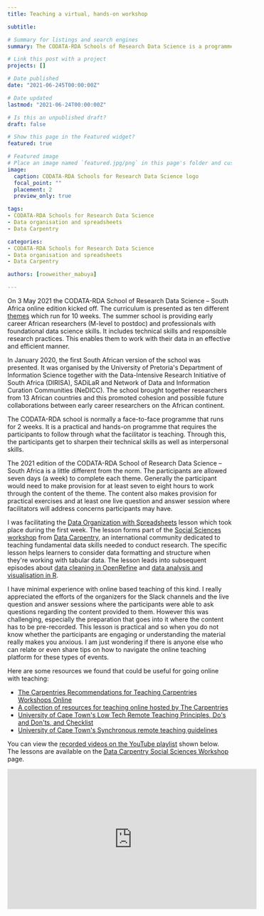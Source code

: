```yaml
---
title: Teaching a virtual, hands-on workshop

subtitle: 

# Summary for listings and search engines
summary: The CODATA-RDA Schools of Research Data Science is a programme that is open to researchers and professionals from all disciplines that deal with significant amounts of research data. 

# Link this post with a project
projects: []

# Date published
date: "2021-06-245T00:00:00Z"

# Date updated
lastmod: "2021-06-24T00:00:00Z"

# Is this an unpublished draft?
draft: false

# Show this page in the Featured widget?
featured: true

# Featured image
# Place an image named `featured.jpg/png` in this page's folder and customize its options here.
image:
  caption: CODATA-RDA Schools for Research Data Science logo
  focal_point: ""
  placement: 2
  preview_only: true

tags:
- CODATA-RDA Schools for Research Data Science
- Data organisation and spreadsheets
- Data Carpentry

categories:
- CODATA-RDA Schools for Research Data Science
- Data organisation and spreadsheets
- Data Carpentry

authors: [rooweither_mabuya]

---
```


On 3 May 2021 the CODATA-RDA School of Research Data Science – South Africa online edition kicked off. The curriculum is presented as ten different [themes](https://drive.google.com/file/d/1TGANn-uC7uRX5MdhlB5d6xQmOlxlvmLE/view) which run for 10 weeks. The summer school is providing early career African researchers (M-level to postdoc) and professionals with foundational data science skills. It includes technical skills and responsible research practices. This enables them to work with their data in an effective and efficient manner.

In January 2020, the first South African version of the school was presented. It was organised by the University of Pretoria&#39;s Department of Information Science together with the Data-Intensive Research Initiative of South Africa (DIRISA), SADiLaR and Network of Data and Information Curation Communities (NeDICC). The school brought together researchers from 13 African countries and this promoted cohesion and possible future collaborations between early career researchers on the African continent.

The CODATA-RDA school is normally a face-to-face programme that runs for 2 weeks. It is a practical and hands-on programme that requires the participants to follow through what the facilitator is teaching. Through this, the participants get to sharpen their technical skills as well as interpersonal skills.

The 2021 edition of the CODATA-RDA School of Research Data Science – South Africa is a little different from the norm. The participants are allowed seven days (a week) to complete each theme. Generally the participant would need to make provision for at least seven to eight hours to work through the content of the theme. The content also makes provision for practical exercises and at least one live question and answer session where facilitators will address concerns participants may have.

I was facilitating the [Data Organization with Spreadsheets](https://datacarpentry.github.io/spreadsheets-socialsci/) lesson which took place during the first week. The lesson forms part of the [Social Sciences workshop](https://datacarpentry.org/socialsci-workshop/) from [Data Carpentry](https://datacarpentry.org/socialsci-workshop/), an international community dedicated to teaching fundamental data skills needed to conduct research. The specific lesson helps learners to consider data formatting and structure when they&#39;re working with tabular data. The lesson leads into subsequent episodes about [data cleaning in OpenRefine](https://datacarpentry.github.io/openrefine-socialsci/) and [data analysis and visualisation in R](https://datacarpentry.github.io/r-socialsci).

I have minimal experience with online based teaching of this kind. I really appreciated the efforts of the organizers for the Slack channels and the live question and answer sessions where the participants were able to ask questions regarding the content provided to them. However this was challenging, especially the preparation that goes into it where the content has to be pre-recorded. This lesson is practical and so when you do not know whether the participants are engaging or understanding the material really makes you anxious. I am just wondering if there is anyone else who can relate or even share tips on how to navigate the online teaching platform for these types of events.

Here are some resources we found that could be useful for going online with teaching:

- [The Carpentries Recommendations for Teaching Carpentries Workshops Online](https://carpentries.org/online-workshop-recommendations/)
- [A collection of resources for teaching online hosted by The Carpentries](https://docs.carpentries.org/topic_folders/hosts_instructors/resources_for_online_workshops.html)
- [University of Cape Town&#39;s Low Tech Remote Teaching Principles, Do&#39;s and Don&#39;ts, and Checklist](http://bit.ly/LowTechGuide)
- [University of Cape Town&#39;s Synchronous remote teaching guidelines](https://bit.ly/UCTSynchroGuide)

You can view the [recorded videos on the YouTube playlist](https://www.youtube.com/playlist?list=PLAWb55M7X2CExmc8jliTW6ZhNF1xTnj-l) shown below. The lessons are available on the [Data Carpentry Social Sciences Workshop](https://datacarpentry.org/socialsci-workshop/) page.

<iframe width="560" height="315" src="https://www.youtube.com/embed/videoseries?list=PLAWb55M7X2CExmc8jliTW6ZhNF1xTnj-l" title="YouTube video player" frameborder="0" allow="accelerometer; autoplay; clipboard-write; encrypted-media; gyroscope; picture-in-picture" allowfullscreen></iframe>
